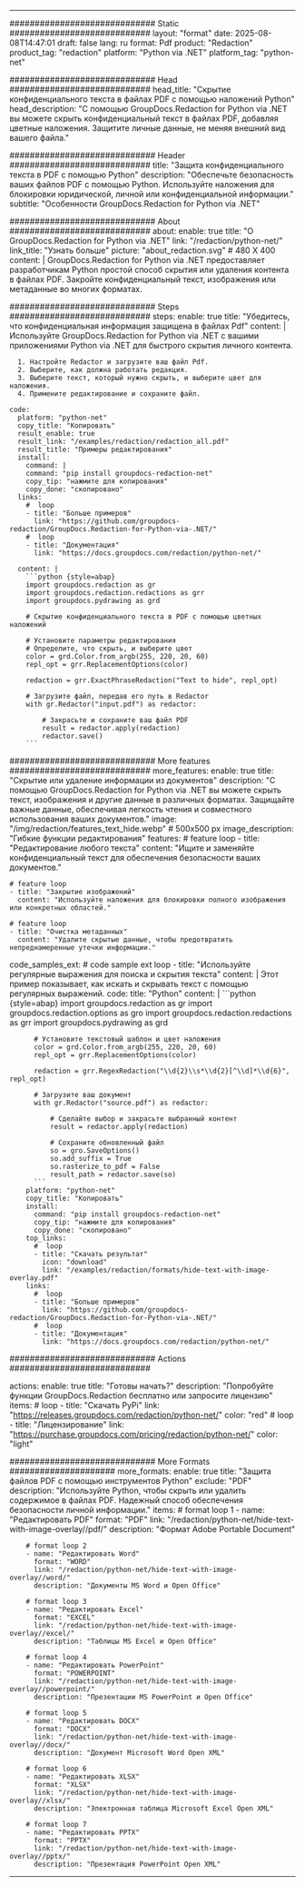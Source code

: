 
---
############################# Static ############################
layout: "format"
date:  2025-08-08T14:47:01
draft: false
lang: ru
format: Pdf
product: "Redaction"
product_tag: "redaction"
platform: "Python via .NET"
platform_tag: "python-net"

############################# Head ############################
head_title: "Скрытие конфиденциального текста в файлах PDF с помощью наложений Python"
head_description: "С помощью GroupDocs.Redaction for Python via .NET вы можете скрыть конфиденциальный текст в файлах PDF, добавляя цветные наложения. Защитите личные данные, не меняя внешний вид вашего файла."

############################# Header ############################
title: "Защита конфиденциального текста в PDF с помощью Python" 
description: "Обеспечьте безопасность ваших файлов PDF с помощью Python. Используйте наложения для блокировки юридической, личной или конфиденциальной информации."
subtitle: "Особенности GroupDocs.Redaction for Python via .NET" 

############################# About ############################
about:
    enable: true
    title: "О GroupDocs.Redaction for Python via .NET"
    link: "/redaction/python-net/"
    link_title: "Узнать больше"
    picture: "about_redaction.svg" # 480 X 400
    content: |
       GroupDocs.Redaction for Python via .NET предоставляет разработчикам Python простой способ скрытия или удаления контента в файлах PDF. Закройте конфиденциальный текст, изображения или метаданные во многих форматах.

############################# Steps ############################
steps:
    enable: true
    title: "Убедитесь, что конфиденциальная информация защищена в файлах Pdf"
    content: |
      Используйте GroupDocs.Redaction for Python via .NET с вашими приложениями Python via .NET для быстрого скрытия личного контента.
      
      1. Настройте Redactor и загрузите ваш файл Pdf.
      2. Выберите, как должна работать редакция.
      3. Выберите текст, который нужно скрыть, и выберите цвет для наложения.
      4. Примените редактирование и сохраните файл.
   
    code:
      platform: "python-net"
      copy_title: "Копировать"
      result_enable: true
      result_link: "/examples/redaction/redaction_all.pdf"
      result_title: "Примеры редактирования"
      install:
        command: |
        command: "pip install groupdocs-redaction-net"
        copy_tip: "нажмите для копирования"
        copy_done: "скопировано"
      links:
        #  loop
        - title: "Больше примеров"
          link: "https://github.com/groupdocs-redaction/GroupDocs.Redaction-for-Python-via-.NET/"
        #  loop
        - title: "Документация"
          link: "https://docs.groupdocs.com/redaction/python-net/"
          
      content: |
        ```python {style=abap}
        import groupdocs.redaction as gr
        import groupdocs.redaction.redactions as grr
        import groupdocs.pydrawing as grd

        # Скрытие конфиденциального текста в PDF с помощью цветных наложений

        # Установите параметры редактирования
        # Определите, что скрыть, и выберите цвет
        color = grd.Color.from_argb(255, 220, 20, 60)
        repl_opt = grr.ReplacementOptions(color)
                
        redaction = grr.ExactPhraseRedaction("Text to hide", repl_opt)

        # Загрузите файл, передав его путь в Redactor
        with gr.Redactor("input.pdf") as redactor:

            # Закрасьте и сохраните ваш файл PDF
            result = redactor.apply(redaction)
            redactor.save()
        ```            


############################# More features ############################
more_features:
  enable: true
  title: "Скрытие или удаление информации из документов"
  description: "С помощью GroupDocs.Redaction for Python via .NET вы можете скрыть текст, изображения и другие данные в различных форматах. Защищайте важные данные, обеспечивая легкость чтения и совместного использования ваших документов."
  image: "/img/redaction/features_text_hide.webp" # 500x500 px
  image_description: "Гибкие функции редактирования"
  features:
    # feature loop
    - title: "Редактирование любого текста"
      content: "Ищите и заменяйте конфиденциальный текст для обеспечения безопасности ваших документов."

    # feature loop
    - title: "Закрытие изображений"
      content: "Используйте наложения для блокировки полного изображения или конкретных областей."

    # feature loop
    - title: "Очистка метаданных"
      content: "Удалите скрытые данные, чтобы предотвратить непреднамеренные утечки информации."
      
  code_samples_ext:
    # code sample ext loop
    - title: "Используйте регулярные выражения для поиска и скрытия текста"
      content: |
        Этот пример показывает, как искать и скрывать текст с помощью регулярных выражений.
      code:
        title: "Python"
        content: |
          ```python {style=abap}
          import groupdocs.redaction as gr
          import groupdocs.redaction.options as gro
          import groupdocs.redaction.redactions as grr
          import groupdocs.pydrawing as grd

          # Установите текстовый шаблон и цвет наложения
          color = grd.Color.from_argb(255, 220, 20, 60)
          repl_opt = grr.ReplacementOptions(color)

          redaction = grr.RegexRedaction("\\d{2}\\s*\\d{2}[^\\d]*\\d{6}", repl_opt)

          # Загрузите ваш документ
          with gr.Redactor("source.pdf") as redactor:

              # Сделайте выбор и закрасьте выбранный контент
              result = redactor.apply(redaction)

              # Сохраните обновленный файл
              so = gro.SaveOptions()
              so.add_suffix = True
              so.rasterize_to_pdf = False
              result_path = redactor.save(so)
          ```
        platform: "python-net"
        copy_title: "Копировать"
        install:
          command: "pip install groupdocs-redaction-net"
          copy_tip: "нажмите для копирования"
          copy_done: "скопировано"
        top_links:
          #  loop
          - title: "Скачать результат"
            icon: "download"
            link: "/examples/redaction/formats/hide-text-with-image-overlay.pdf"
        links:
          #  loop
          - title: "Больше примеров"
            link: "https://github.com/groupdocs-redaction/GroupDocs.Redaction-for-Python-via-.NET/"
          #  loop
          - title: "Документация"
            link: "https://docs.groupdocs.com/redaction/python-net/"


############################# Actions ############################

actions:
  enable: true
  title: "Готовы начать?"
  description: "Попробуйте функции GroupDocs.Redaction бесплатно или запросите лицензию"
  items:
    #  loop
    - title: "Скачать PyPi"
      link: "https://releases.groupdocs.com/redaction/python-net/"
      color: "red"
        #  loop
    - title: "Лицензирование"
      link: "https://purchase.groupdocs.com/pricing/redaction/python-net/"
      color: "light"


############################# More Formats #####################
more_formats:
    enable: true
    title: "Защита файлов PDF с помощью инструментов Python"
    exclude: "PDF"
    description: "Используйте Python, чтобы скрыть или удалить содержимое в файлах PDF. Надежный способ обеспечения безопасности личной информации."
    items: 
        # format loop 1
        - name: "Редактировать PDF"
          format: "PDF"
          link: "/redaction/python-net/hide-text-with-image-overlay//pdf/"
          description: "Формат Adobe Portable Document"

        # format loop 2
        - name: "Редактировать Word"
          format: "WORD"
          link: "/redaction/python-net/hide-text-with-image-overlay//word/"
          description: "Документы MS Word и Open Office"
          
        # format loop 3
        - name: "Редактировать Excel"
          format: "EXCEL"
          link: "/redaction/python-net/hide-text-with-image-overlay//excel/"
          description: "Таблицы MS Excel и Open Office"

        # format loop 4
        - name: "Редактировать PowerPoint"
          format: "POWERPOINT"
          link: "/redaction/python-net/hide-text-with-image-overlay//powerpoint/"
          description: "Презентации MS PowerPoint и Open Office"

        # format loop 5
        - name: "Редактировать DOCX"
          format: "DOCX"
          link: "/redaction/python-net/hide-text-with-image-overlay//docx/"
          description: "Документ Microsoft Word Open XML"
          
        # format loop 6
        - name: "Редактировать XLSX"
          format: "XLSX"
          link: "/redaction/python-net/hide-text-with-image-overlay//xlsx/"
          description: "Электронная таблица Microsoft Excel Open XML"
          
        # format loop 7
        - name: "Редактировать PPTX"
          format: "PPTX"
          link: "/redaction/python-net/hide-text-with-image-overlay//pptx/"
          description: "Презентация PowerPoint Open XML"


---